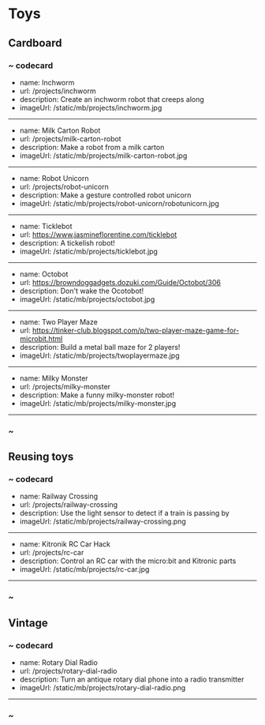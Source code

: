 # Toys


## Cardboard

### ~ codecard
* name: Inchworm
* url: /projects/inchworm
* description: Create an inchworm robot that creeps along
* imageUrl: /static/mb/projects/inchworm.jpg
---
* name: Milk Carton Robot
* url: /projects/milk-carton-robot
* description: Make a robot from a milk carton
* imageUrl: /static/mb/projects/milk-carton-robot.jpg
---
* name: Robot Unicorn
* url: /projects/robot-unicorn
* description: Make a gesture controlled robot unicorn
* imageUrl: /static/mb/projects/robot-unicorn/robotunicorn.jpg
---
* name: Ticklebot
* url: https://www.jasmineflorentine.com/ticklebot
* description: A tickelish robot!
* imageUrl: /static/mb/projects/ticklebot.jpg
---
 * name: Octobot
 * url: https://browndoggadgets.dozuki.com/Guide/Octobot/306
 * description: Don't wake the Ocotobot!
 * imageUrl: /static/mb/projects/octobot.jpg
---
* name: Two Player Maze
* url: https://tinker-club.blogspot.com/p/two-player-maze-game-for-microbit.html
* description: Build a metal ball maze for 2 players!
* imageUrl: /static/mb/projects/twoplayermaze.jpg
---
* name: Milky Monster
* url: /projects/milky-monster
* description: Make a funny milky-monster robot!
* imageUrl: /static/mb/projects/milky-monster.jpg
---
### ~

## Reusing toys

### ~ codecard
* name: Railway Crossing
* url: /projects/railway-crossing
* description: Use the light sensor to detect if a train is passing by
* imageUrl: /static/mb/projects/railway-crossing.png
---
* name: Kitronik RC Car Hack
* url: /projects/rc-car
* description: Control an RC car with the micro:bit and Kitronic parts
* imageUrl: /static/mb/projects/rc-car.jpg
---
### ~

## Vintage

### ~ codecard
* name: Rotary Dial Radio
* url: /projects/rotary-dial-radio
* description: Turn an antique rotary dial phone into a radio transmitter
* imageUrl: /static/mb/projects/rotary-dial-radio.png
---
### ~